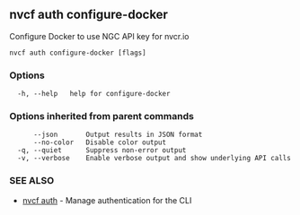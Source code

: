 ## nvcf auth configure-docker

Configure Docker to use NGC API key for nvcr.io

```
nvcf auth configure-docker [flags]
```

### Options

```
  -h, --help   help for configure-docker
```

### Options inherited from parent commands

```
      --json       Output results in JSON format
      --no-color   Disable color output
  -q, --quiet      Suppress non-error output
  -v, --verbose    Enable verbose output and show underlying API calls
```

### SEE ALSO

* [nvcf auth](nvcf_auth.md)	 - Manage authentication for the CLI

